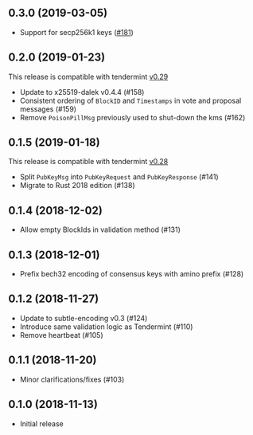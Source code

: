 ## 0.3.0 (2019-03-05)

- Support for secp256k1 keys ([#181])

## 0.2.0 (2019-01-23)

This release is compatible with tendermint [v0.29]

- Update to x25519-dalek v0.4.4 (#158)
- Consistent ordering of `BlockID` and `Timestamps` in vote and proposal messages (#159)
- Remove `PoisonPillMsg` previously used to shut-down the kms (#162)

[v0.29]: https://github.com/tendermint/tendermint/blob/master/CHANGELOG.md#v0290

## 0.1.5 (2019-01-18)

This release is compatible with tendermint [v0.28]

- Split `PubKeyMsg` into `PubKeyRequest` and `PubKeyResponse` (#141)
- Migrate to Rust 2018 edition (#138)

[v0.28]: https://github.com/tendermint/tendermint/blob/master/CHANGELOG.md#v0280
 
## 0.1.4 (2018-12-02)

- Allow empty BlockIds in validation method (#131)

## 0.1.3 (2018-12-01)

- Prefix bech32 encoding of consensus keys with amino prefix (#128)

## 0.1.2 (2018-11-27)

- Update to subtle-encoding v0.3 (#124)
- Introduce same validation logic as Tendermint (#110)
- Remove heartbeat (#105)

## 0.1.1 (2018-11-20)

- Minor clarifications/fixes (#103)

## 0.1.0 (2018-11-13)

- Initial release

[#181]: https://github.com/tendermint/kms/pull/181

